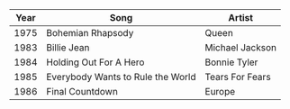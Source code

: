 |Year|Song|Artist|
|---|---|---|
1975 | Bohemian Rhapsody | Queen 
1983 | Billie Jean | Michael Jackson 
1984 | Holding Out For A Hero | Bonnie Tyler 
1985 | Everybody Wants to Rule the World | Tears For Fears 
1986 | Final Countdown | Europe 
